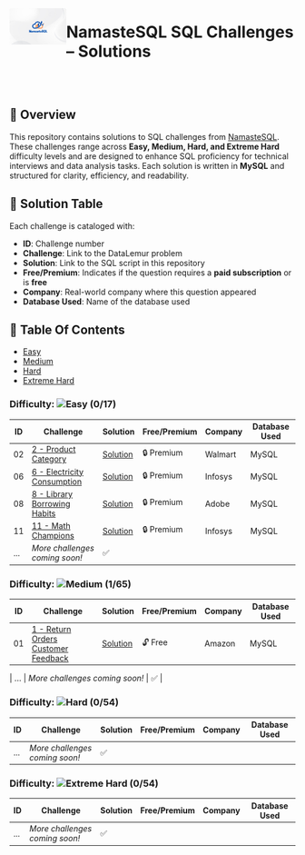 <p align="left">
  <img src="https://github.com/Jayita11/SQLMastery_One-Stop_SQL_Interview_PrepHub/blob/main/NamasteSQL/default-course-img-2842982153.png" alt="NamasteSQL Logo" width="100" align="left">
  <h1> NamasteSQL SQL Challenges – Solutions</h1>
</p>

<br><br>


## 📌 Overview  
This repository contains solutions to SQL challenges from [NamasteSQL](https://www.namastesql.com/home). These challenges range across **Easy, Medium, Hard, and Extreme Hard** difficulty levels and are designed to enhance SQL proficiency for technical interviews and data analysis tasks. Each solution is written in **MySQL** and structured for clarity, efficiency, and readability.  

## 📜 Solution Table  
Each challenge is cataloged with:  

- **ID**: Challenge number  
- **Challenge**: Link to the DataLemur problem  
- **Solution**: Link to the SQL script in this repository  
- **Free/Premium**: Indicates if the question requires a **paid subscription** or is **free**  
- **Company**: Real-world company where this question appeared
- **Database Used**: Name of the database used 
## 📂 Table Of Contents

- [Easy](#easy)
- [Medium](#medium)
- [Hard](#hard)
- [Extreme Hard](#extremehard)
### Difficulty: ![Easy](https://img.shields.io/badge/Difficulty-Easy-brightgreen) **(0/17)** 

| ID  | Challenge | Solution | Free/Premium | Company | Database Used | 
|----|---------------------------------|-----------|----------------|---------|---------|
| 02  | [2 - Product Category](https://www.namastesql.com/coding-problem/2-product-category?level_id=82791DA7C5D439BA&page=1&pageSize=10) | [Solution](https://github.com/Jayita11/SQLMastery_One-Stop_SQL_Interview_PrepHub/blob/main/NamasteSQL/Easy/2_Product_Category_Solution.sql) | 🔒 Premium | Walmart | MySQL | 
| 06  | [6 - Electricity Consumption](https://www.namastesql.com/coding-problem/6-electricity-consumption?level_id=82791DA7C5D439BA&page=1&pageSize=10) | [Solution](https://github.com/Jayita11/SQLMastery_One-Stop_SQL_Interview_PrepHub/blob/main/NamasteSQL/Easy/6_Electricity_Consumption_Solution.sql) | 🔒 Premium | Infosys | MySQL | 
| 08  | [8 - Library Borrowing Habits](https://www.namastesql.com/coding-problem/8-library-borrowing-habits?level_id=82791DA7C5D439BA&page=1&pageSize=10) | [Solution](https://github.com/Jayita11/SQLMastery_One-Stop_SQL_Interview_PrepHub/blob/main/NamasteSQL/Easy/8_Library_Borrowing_Habits_Solution.sql) | 🔒 Premium | Adobe | MySQL | 
| 11  | [11 - Math Champions](https://www.namastesql.com/coding-problem/11-math-champions?level_id=82791DA7C5D439BA&page=1&pageSize=10) | [Solution](https://github.com/Jayita11/SQLMastery_One-Stop_SQL_Interview_PrepHub/blob/main/NamasteSQL/Easy/11_Math_Champions_Solution.sql) | 🔒 Premium | Infosys | MySQL | 
| ... | *More challenges coming soon!* | ✅ |

### Difficulty: ![Medium](https://img.shields.io/badge/Difficulty-Medium-brightgreen) **(1/65)** 
| ID  | Challenge | Solution | Free/Premium | Company | Database Used | 
|----|---------------------------------|-----------|----------------|---------|---------|
| 01  | [1 - Return Orders Customer Feedback](https://www.namastesql.com/coding-problem/1-return-orders-customer-feedback?level_id=7A8BBAB6D859DFC1&page=1&pageSize=10) | [Solution](https://github.com/Jayita11/SQLMastery_One-Stop_SQL_Interview_PrepHub/blob/main/NamasteSQL/Medium/1_Return_Orders_Customer_Feedback_Solution.sql) | 🔓 Free | Amazon | MySQL | 

| ... | *More challenges coming soon!* | ✅ |

### Difficulty: ![Hard](https://img.shields.io/badge/Difficulty-Hard-brightgreen) **(0/54)**  
| ID  | Challenge | Solution | Free/Premium | Company | Database Used | 
|----|---------------------------------|-----------|----------------|---------|---------|
| ... | *More challenges coming soon!* | ✅ |

### Difficulty: ![Extreme Hard](https://img.shields.io/badge/Difficulty-Hard-brightgreen) **(0/54)**  
| ID  | Challenge | Solution | Free/Premium | Company | Database Used | 
|----|---------------------------------|-----------|----------------|---------|---------|
| ... | *More challenges coming soon!* | ✅ |




